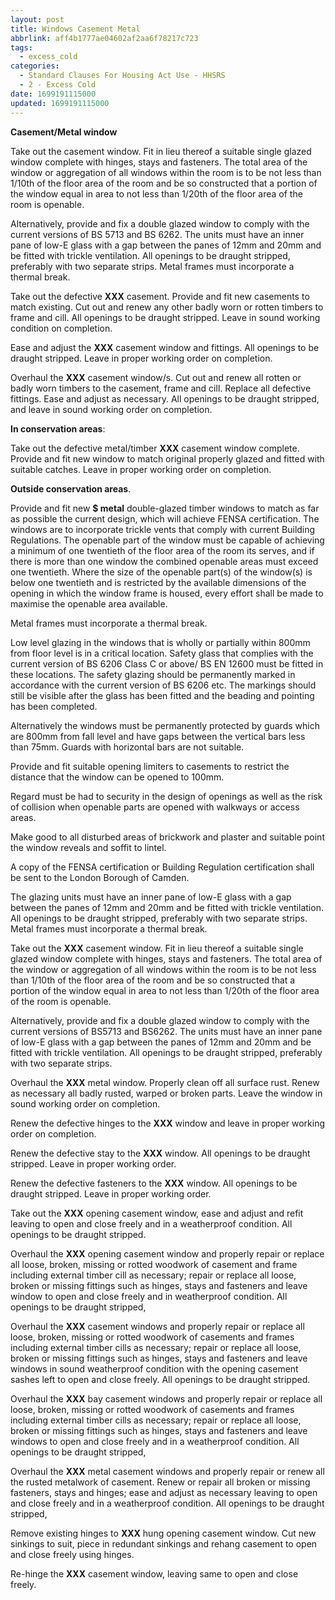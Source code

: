 ```yaml
---
layout: post
title: Windows Casement Metal
abbrlink: aff4b1777ae04602af2aa6f78217c723
tags:
  - excess_cold
categories:
  - Standard Clauses For Housing Act Use - HHSRS
  - 2 - Excess Cold
date: 1699191115000
updated: 1699191115000
---
```


**Casement/Metal window**

Take out the casement window. Fit in lieu thereof a suitable single glazed window complete with hinges, stays and fasteners. The total area of the window or aggregation of all windows within the room is to be not less than 1/10th of the floor area of the room and be so constructed that a portion of the window equal in area to not less than 1/20th of the floor area of the room is openable.

Alternatively, provide and fix a double glazed window to comply with the current versions of BS 5713 and BS 6262. The units must have an inner pane of low-E glass with a gap between the panes of 12mm and 20mm and be fitted with trickle ventilation. All openings to be draught stripped, preferably with two separate strips. Metal frames must incorporate a thermal break.

Take out the defective **XXX** casement. Provide and fit new casements to match existing. Cut out and renew any other badly worn or rotten timbers to frame and cill. All openings to be draught stripped. Leave in sound working condition on completion.

Ease and adjust the **XXX** casement window and fittings. All openings to be draught stripped. Leave in proper working order on completion.

Overhaul the **XXX** casement window/s. Cut out and renew all rotten or badly worn timbers to the casement, frame and cill. Replace all defective fittings. Ease and adjust as necessary. All openings to be draught stripped, and leave in sound working order on completion.

**In conservation areas**:

Take out the defective metal/timber **XXX** casement window complete. Provide and fit new window to match original properly glazed and fitted with suitable catches. Leave in proper working order on completion.

**Outside conservation areas**.

Provide and fit new **$ metal** double-glazed timber windows to match as far as possible the current design, which will achieve FENSA certification. The windows are to incorporate trickle vents that comply with current Building Regulations. The openable part of the window must be capable of achieving a minimum of one twentieth of the floor area of the room its serves, and if there is more than one window the combined openable areas must exceed one twentieth. Where the size of the openable part(s) of the window(s) is below one twentieth and is restricted by the available dimensions of the opening in which the window frame is housed, every effort shall be made to maximise the openable area available.

Metal frames must incorporate a thermal break.

Low level glazing in the windows that is wholly or partially within 800mm from floor level is in a critical location. Safety glass that complies with the current version of BS 6206 Class C or above/ BS EN 12600 must be fitted in these locations. The safety glazing should be permanently marked in accordance with the current version of BS 6206 etc. The markings should still be visible after the glass has been fitted and the beading and pointing has been completed.

Alternatively the windows must be permanently protected by guards which are 800mm from fall level and have gaps between the vertical bars less than 75mm. Guards with horizontal bars are not suitable.

Provide and fit suitable opening limiters to casements to restrict the distance that the window can be opened to 100mm.

Regard must be had to security in the design of openings as well as the risk of collision when openable parts are opened with walkways or access areas.

Make good to all disturbed areas of brickwork and plaster and suitable point the window reveals and soffit to lintel.

A copy of the FENSA certification or Building Regulation certification shall be sent to the London Borough of Camden.

The glazing units must have an inner pane of low-E glass with a gap between the panes of 12mm and 20mm and be fitted with trickle ventilation. All openings to be draught stripped, preferably with two separate strips. Metal frames must incorporate a thermal break.

Take out the **XXX** casement window. Fit in lieu thereof a suitable single glazed window complete with hinges, stays and fasteners. The total area of the window or aggregation of all windows within the room is to be not less than 1/10th of the floor area of the room and be so constructed that a portion of the window equal in area to not less than 1/20th of the floor area of the room is openable.

Alternatively, provide and fix a double glazed window to comply with the current versions of BS5713 and BS6262. The units must have an inner pane of low-E glass with a gap between the panes of 12mm and 20mm and be fitted with trickle ventilation. All openings to be draught stripped, preferably with two separate strips.

Overhaul the **XXX** metal window. Properly clean off all surface rust. Renew as necessary all badly rusted, warped or broken parts. Leave the window in sound working order on completion.

Renew the defective hinges to the **XXX** window and leave in proper working order on completion.

Renew the defective stay to the **XXX** window. All openings to be draught stripped. Leave in proper working order.

Renew the defective fasteners to the **XXX** window. All openings to be draught stripped. Leave in proper working order.

Take out the **XXX** opening casement window, ease and adjust and refit leaving to open and close freely and in a weatherproof condition. All openings to be draught stripped.

Overhaul the **XXX** opening casement window and properly repair or replace all loose, broken, missing or rotted woodwork of casement and frame including external timber cill as necessary; repair or replace all loose, broken or missing fittings such as hinges, stays and fasteners and leave window to open and close freely and in weatherproof condition. All openings to be draught stripped,

Overhaul the **XXX** casement windows and properly repair or replace all loose, broken, missing or rotted woodwork of casements and frames including external timber cills as necessary; repair or replace all loose, broken or missing fittings such as hinges, stays and fasteners and leave windows in sound weatherproof condition with the opening casement sashes left to open and close freely. All openings to be draught stripped.

Overhaul the **XXX** bay casement windows and properly repair or replace all loose, broken, missing or rotted woodwork of casements and frames including external timber cills as necessary; repair or replace all loose, broken or missing fittings such as hinges, stays and fasteners and leave windows to open and close freely and in a weatherproof condition. All openings to be draught stripped,

Overhaul the **XXX** metal casement windows and properly repair or renew all the rusted metalwork of casement. Renew or repair all broken or missing fasteners, stays and hinges; ease and adjust as necessary leaving to open and close freely and in a weatherproof condition. All openings to be draught stripped,

Remove existing hinges to **XXX** hung opening casement window. Cut new sinkings to suit, piece in redundant sinkings and rehang casement to open and close freely using hinges.

Re-hinge the **XXX** casement window, leaving same to open and close freely.

